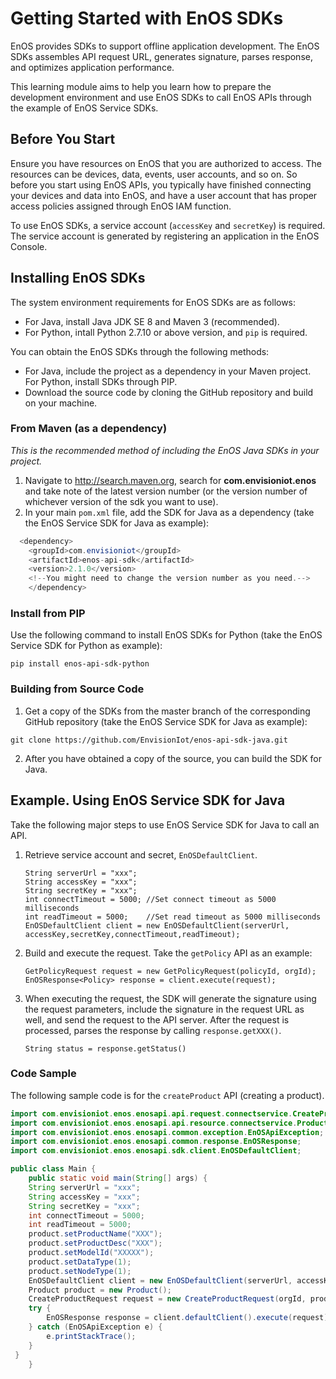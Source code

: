 # Getting Started with EnOS SDKs

EnOS provides SDKs to support offline application development. The EnOS SDKs assembles API request URL, generates signature, parses response, and optimizes application performance.

This learning module aims to help you learn how to prepare the development environment and use EnOS SDKs to call EnOS APIs through the example of EnOS Service SDKs.

## Before You Start

Ensure you have resources on EnOS that you are authorized to access. The resources can be devices, data, events, user accounts, and so on. So before you start using EnOS APIs, you typically have finished connecting your devices and data into EnOS, and have a user account that has proper access policies assigned through EnOS IAM function.

To use EnOS SDKs, a service account (`accessKey` and `secretKey`) is required. The service account is generated by registering an application in the EnOS Console.

## Installing EnOS SDKs

The system environment requirements for EnOS SDKs are as follows:

- For Java, install Java JDK SE 8 and Maven 3 (recommended).
- For Python, intall Python 2.7.10 or above version, and `pip` is required.

You can obtain the EnOS SDKs through the following methods:
* For Java, include the project as a dependency in your Maven project. For Python, install SDKs through PIP.
* Download the source code by cloning the GitHub repository and build on your machine.

### From Maven (as a dependency)

  _This is the recommended method of including the EnOS Java SDKs in your project._

1. Navigate to http://search.maven.org, search for **com.envisioniot.enos** and take note of the latest version number (or the version number of whichever version of the sdk you want to use).
2. In your main `pom.xml` file, add the SDK for Java as a dependency (take the EnOS Service SDK for Java as example):
  ```java
  	<dependency>
      <groupId>com.envisioniot</groupId>
      <artifactId>enos-api-sdk</artifactId>
      <version>2.1.0</version>
      <!--You might need to change the version number as you need.-->
      </dependency>
  ```

### Install from PIP

Use the following command to install EnOS SDKs for Python (take the EnOS Service SDK for Python as example):

```
pip install enos-api-sdk-python
```

### Building from Source Code

1. Get a copy of the SDKs from the master branch of the corresponding GitHub repository (take the EnOS Service SDK for Java as example):
  ```
  git clone https://github.com/EnvisionIot/enos-api-sdk-java.git
  ```
2. After you have obtained a copy of the source, you can build the SDK for Java.


## Example. Using EnOS Service SDK for Java
Take the following major steps to use EnOS Service SDK for Java to call an API.

1. Retrieve service account and secret, `EnOSDefaultClient`.

   ```
   String serverUrl = "xxx";
   String accessKey = "xxx";
   String secretKey = "xxx";
   int connectTimeout = 5000; //Set connect timeout as 5000 milliseconds
   int readTimeout = 5000;    //Set read timeout as 5000 milliseconds
   EnOSDefaultClient client = new EnOSDefaultClient(serverUrl, accessKey,secretKey,connectTimeout,readTimeout);
   ```

2. Build and execute the request. Take the `getPolicy` API as an example:

   ```
   GetPolicyRequest request = new GetPolicyRequest(policyId, orgId);
   EnOSResponse<Policy> response = client.execute(request);
   ```

3. When executing the request, the SDK will generate the signature using the request parameters, include the signature in the request URL as well, and send the request to the API server. After the request is processed, parses the response by calling `response.getXXX()`.

   ```
   String status = response.getStatus()
   ```

### Code Sample

The following sample code is for the `createProduct` API (creating a product).

```java
import com.envisioniot.enos.enosapi.api.request.connectservice.CreateProductRequest;
import com.envisioniot.enos.enosapi.api.resource.connectservice.Product;
import com.envisioniot.enos.enosapi.common.exception.EnOSApiException;
import com.envisioniot.enos.enosapi.common.response.EnOSResponse;
import com.envisioniot.enos.enosapi.sdk.client.EnOSDefaultClient;

public class Main {
    public static void main(String[] args) {
    String serverUrl = "xxx";
    String accessKey = "xxx";
    String secretKey = "xxx";
    int connectTimeout = 5000;
    int readTimeout = 5000;
    product.setProductName("XXX");
    product.setProductDesc("XXX");
    product.setModelId("XXXXX");
    product.setDataType(1);
    product.setNodeType(1);
    EnOSDefaultClient client = new EnOSDefaultClient(serverUrl, accessKey,secretKey,connectTimeout,readTimeout);
    Product product = new Product();
    CreateProductRequest request = new CreateProductRequest(orgId, product);
    try {
        EnOSResponse response = client.defaultClient().execute(request);
    } catch (EnOSApiException e) {
        e.printStackTrace();
    }
 }
    }
```
